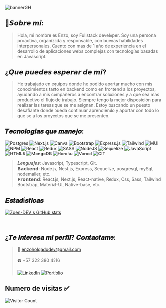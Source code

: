 ![bannerGH](https://user-images.githubusercontent.com/103465174/198051748-5a74ac40-2720-448f-b0c2-9d10facb9955.png)

## 👤𝙎𝙤𝙗𝙧𝙚 𝙢𝙞:
> Hola, mi nombre es Enzo, soy Fullstack developer.
Soy una persona proactiva, organizada y responsable, con buenas habilidades interpersonales. Cuento con mas de 1 año de experiencia en el desarrollo de aplicaciones webs complejas con tecnologías basadas en Javascript.

## ¿𝙌𝙪𝙚 𝙥𝙪𝙚𝙙𝙚𝙨 𝙚𝙨𝙥𝙚𝙧𝙖𝙧 𝙙𝙚 𝙢𝙞?
> He trabajado en equipos donde he podido aportar mucho con mis conocimientos tanto en backend como en frontend a los proyectos, ayudando a mis compañeros a encontrar soluciones y a que sea mas productivo el flujo de trabajo. Siempre tengo la mejor disposición para realizar las tareas que se me asignan.
Estoy buscando un puesto desafiante donde pueda continuar aprendiendo y aportar con todo lo que se a los proyectos que se me presenten.

## 𝑻𝒆𝒄𝒏𝒐𝒍𝒐𝒈𝒊𝒂𝒔 𝒒𝒖𝒆 𝒎𝒂𝒏𝒆𝒋𝒐:
![Postgres](https://img.shields.io/badge/postgres-%23316192.svg?style=for-the-badge&logo=postgresql&logoColor=white)
![Next.js](https://img.shields.io/badge/next.js-%23000000.svg?style=for-the-badge&logo=next.js&logoColor=white)
![Canva](https://img.shields.io/badge/Canva-%2300C4CC.svg?style=for-the-badge&logo=Canva&logoColor=white)
![Bootstrap](https://img.shields.io/badge/bootstrap-%23563D7C.svg?style=for-the-badge&logo=bootstrap&logoColor=white)
![Express.js](https://img.shields.io/badge/express.js-%23404d59.svg?style=for-the-badge&logo=express&logoColor=%2361DAFB)
![Tailwind](https://img.shields.io/badge/tailwind-2B4C80?style=for-the-badge&logo=tailwindcss&logoColor=white)
![MUI](https://img.shields.io/badge/MUI-%230081CB.svg?style=for-the-badge&logo=mui&logoColor=white)
![NPM](https://img.shields.io/badge/NPM-%23000000.svg?style=for-the-badge&logo=npm&logoColor=white)
![React](https://img.shields.io/badge/react-%2320232a.svg?style=for-the-badge&logo=react&logoColor=%2361DAFB)
![Redux](https://img.shields.io/badge/redux-%23593d88.svg?style=for-the-badge&logo=redux&logoColor=white)
![SASS](https://img.shields.io/badge/SASS-hotpink.svg?style=for-the-badge&logo=SASS&logoColor=white)
![NodeJS](https://img.shields.io/badge/node.js-6DA55F?style=for-the-badge&logo=node.js&logoColor=white)
![Sequelize](https://img.shields.io/badge/Sequelize-52B0E7?style=for-the-badge&logo=Sequelize&logoColor=white)
![JavaScript](https://img.shields.io/badge/javascript-%23323330.svg?style=for-the-badge&logo=javascript&logoColor=%23F7DF1E)
![HTML5](https://img.shields.io/badge/html5-%23E34F26.svg?style=for-the-badge&logo=html5&logoColor=white)
![MongoDB](https://img.shields.io/badge/mongodb-6DA55F?style=for-the-badge&logo=mongodb&logoColor=white)
![Heroku](https://img.shields.io/badge/Heroku-52B0E7?style=for-the-badge&logo=heroku&logoColor=white)
![Vercel](https://img.shields.io/badge/Vercel-%23000000.svg?style=for-the-badge&logo=vercel&logoColor=white)
![GIT](https://img.shields.io/badge/git-%23E34F26.svg?style=for-the-badge&logo=git&logoColor=white)

> 𝑳𝒆𝒏𝒈𝒖𝒂𝒋𝒆𝒔: Javascript, Typescript, Git. <br>
  𝗕𝗮𝗰𝗸𝗲𝗻𝗱: Node.js, Nest.js, Express, Sequelize, posgresql, mySql, nodemailer, etc. <br>
  𝗙𝗿𝗼𝗻𝘁𝗲𝗻𝗱: React.js, Next.js, React-native, Redux, Css, Sass, Tailwind Bootstrap, Material-UI, Native-base, etc.

## 𝑬𝒔𝒕𝒂𝒅í𝒔𝒕𝒊𝒄𝒂𝒔 

[![Zoen-DEV's GitHub stats](https://github-readme-stats.vercel.app/api?username=Zoen-DEV&theme=radical)](https://github.com/gon159x/github-readme-stats)

​

## ¿𝑻𝒆 𝒊𝒏𝒕𝒆𝒓𝒆𝒔𝒂 𝒎𝒊 𝒑𝒆𝒓𝒇𝒊𝒍? 𝑪𝒐𝒏𝒕𝒂𝒄𝒕𝒂𝒎𝒆:<br>
>📧 enzoholgadodev@gmail.com <br><br>
☎️ +57 322 380 4216 <br><br>
<a href= "https://www.linkedin.com/in/enzo-gabriel-holgado/">![LinkedIn](https://img.shields.io/badge/linkedin-%230077B5.svg?style=for-the-badge&logo=linkedin&logoColor=white)</a>
<a href = "https://enzoholgado.vercel.app/">![Portfolio](https://img.shields.io/badge/Portfolio-%23000000.svg?style=for-the-badge&logo=firefox&logoColor=#FF7139)</a> 

## Numero de visitas ✅
![Visitor Count](https://profile-counter.glitch.me/Zoen-DEV/count.svg)
